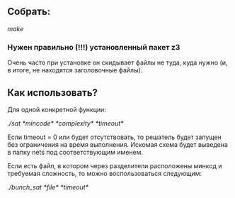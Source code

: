 ## Собрать: 
*make*

### Нужен правильно (!!!) установленный пакет z3 
Очень часто при установке он скидывает файлы не туда, куда нужно (и, в итоге, не находятся заголовочные файлы).

## Как использовать?
Для одной конкретной функции:

*./sat \*mincode\* \*complexity\* \*timeout\**

Если timeout = 0 или будет отсутствовать, то решатель будет запущен без ограничения на время выполнения.
Искомая схема будет выведена в папку nets под соответствующим именем.

Если есть файл, в котором через разделители расположены минкод и требуемая сложность, то можно воспользоваться следующим:

*./bunch_sat \*file\* \*timeout\**

